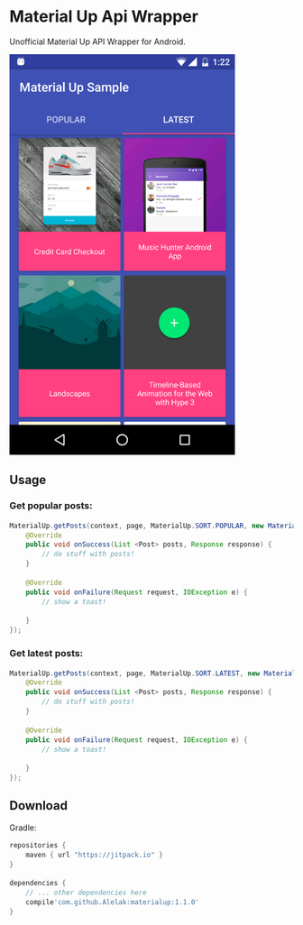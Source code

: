 Material Up Api Wrapper
======================       

Unofficial Material Up API Wrapper for Android.

<img src="screenshots/screenshot.png" width="400">

## Usage
### Get popular posts:
```java
MaterialUp.getPosts(context, page, MaterialUp.SORT.POPULAR, new MaterialUpCallback() {
    @Override
	public void onSuccess(List <Post> posts, Response response) {
		// do stuff with posts!
	}

	@Override
	public void onFailure(Request request, IOException e) {
		// show a toast!

	}
});
```
### Get latest posts:
```java
MaterialUp.getPosts(context, page, MaterialUp.SORT.LATEST, new MaterialUpCallback() {
    @Override
	public void onSuccess(List <Post> posts, Response response) {
		// do stuff with posts!
	}

	@Override
	public void onFailure(Request request, IOException e) {
		// show a toast!

	}
});
```
## Download
Gradle:

```gradle
repositories {
    maven { url "https://jitpack.io" }
}

dependencies {
    // ... other dependencies here
    compile'com.github.Alelak:materialup:1.1.0'
}
```
